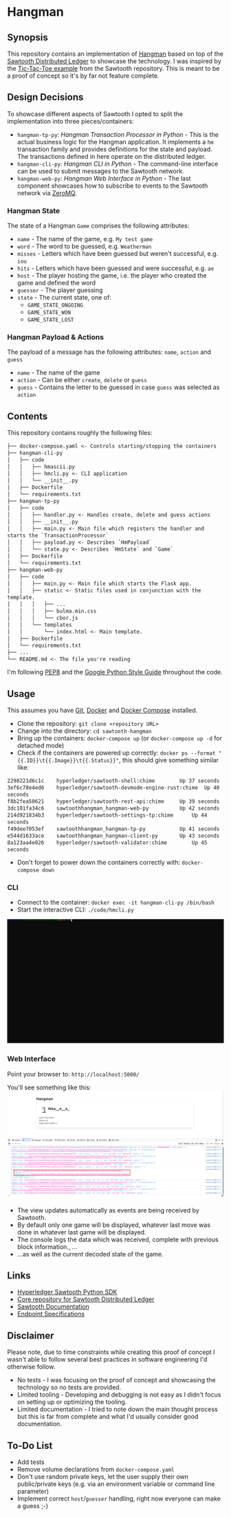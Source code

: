 # Hangman

## Synopsis

This repository contains an implementation of [Hangman](https://en.wikipedia.org/wiki/Hangman_(game)) based on top of the [Sawtooth Distributed Ledger](https://www.hyperledger.org/projects/sawtooth) to showcase the technology. I was inspired by the [Tic-Tac-Toe example](https://github.com/hyperledger/sawtooth-sdk-python/tree/master/examples/xo_python) from the Sawtooth repository. This is meant to be a proof of concept so it's by far not feature complete.

## Design Decisions

To showcase different aspects of Sawtooth I opted to split the implementation into three pieces/containers:
- `hangman-tp-py`: _Hangman Transaction Processor in Python_ - This is the actual business logic for the Hangman application. It implements a `hm` transaction family and provides definitions for the state and payload. The transactions defined in here operate on the distributed ledger.
- `hangman-cli-py`: _Hangman CLI in Python_ - The command-line interface can be used to submit messages to the Sawtooth network.
- `hangman-web-py`: _Hangman Web Interface in Python_ - The last component showcases how to subscribe to events to the Sawtooth network via [ZeroMQ](https://zeromq.org/).

### Hangman State

The state of a Hangman `Game` comprises the following attributes:
 - `name` - The name of the game, e.g. `My test game`
 - `word` - The word to be guessed, e.g. `Weatherman`
 - `misses` - Letters which have been guessed but weren't successful, e.g. `iou`
 - `hits` - Letters which have been guessed and were successful, e.g. `ae`
 - `host` - The player hosting the game, i.e. the player who created the game and defined the word
 - `guesser` - The player guessing
 - `state` - The current state, one of:
   - `GAME_STATE_ONGOING`
   - `GAME_STATE_WON`
   - `GAME_STATE_LOST`

### Hangman Payload & Actions

The payload of a message has the following attributes: `name`, `action` and `guess`
- `name` - The name of the game
- `action` - Can be either `create`, `delete` or `guess`
- `guess` - Contains the letter to be guessed in case `guess` was selected as `action`

## Contents

This repository contains roughly the following files:

```
├── docker-compose.yaml <- Controls starting/stopping the containers
├── hangman-cli-py
│   ├── code
│   │   ├── hmascii.py
│   │   ├── hmcli.py <- CLI application
│   │   └── __init__.py
│   ├── Dockerfile
│   └── requirements.txt
├── hangman-tp-py
│   ├── code
│   │   ├── handler.py <- Handles create, delete and guess actions
│   │   ├── __init__.py
│   │   ├── main.py <- Main file which registers the handler and starts the `TransactionProcessor`
│   │   ├── payload.py <- Describes `HmPayload`
│   │   └── state.py <- Describes `HmState` and `Game`
│   ├── Dockerfile
│   └── requirements.txt
├── hangman-web-py
│   ├── code
│   │   ├── main.py <- Main file which starts the Flask app.
│   │   ├── static <- Static files used in conjunction with the template.
│   │   │   ├── ...
│   │   │   ├── bulma.min.css
│   │   │   └── cbor.js
│   │   └── templates
│   │       └── index.html <- Main template.
│   ├── Dockerfile
│   └── requirements.txt
├── ...
└── README.md <- The file you're reading
```

I'm following [PEP8](https://www.python.org/dev/peps/pep-0008/) and the [Google Python Style Guide](http://google.github.io/styleguide/pyguide.html) throughout the code.

## Usage

This assumes you have [Git](https://git-scm.com/), [Docker](https://www.docker.com/) and [Docker Compose](https://docs.docker.com/compose/) installed.

- Clone the repository: `git clone <repository URL>`
- Change into the directory: `cd sawtooth-hangman`
- Bring up the containers: `docker-compose up` (or `docker-compose up -d` for detached mode)
- Check if the containers are powered up correctly: `docker ps --format "{{.ID}}\t{{.Image}}\t{{.Status}}"`, this should give something similar like:
```
2298221d6c1c	hyperledger/sawtooth-shell:chime		Up 37 seconds
3ef6c78e4ed6	hyperledger/sawtooth-devmode-engine-rust:chime	Up 40 seconds
f8b2fea50621	hyperledger/sawtooth-rest-api:chime		Up 39 seconds
3dc181fa34c6	sawtoothhangman_hangman-web-py			Up 42 seconds
214d921834b3	hyperledger/sawtooth-settings-tp:chime		Up 44 seconds
f49dee7053ef	sawtoothhangman_hangman-tp-py			Up 41 seconds
e544d1633ace	sawtoothhangman_hangman-client-py		Up 43 seconds
8a123aa4e026	hyperledger/sawtooth-validator:chime		Up 45 seconds
```
- Don't forget to power down the containers correctly with: `docker-compose down`

### CLI

- Connect to the container: `docker exec -it hangman-cli-py /bin/bash`
- Start the interactive CLI: `./code/hmcli.py`

![hangman-cli-py_video.svg](hangman-cli-py_video.svg "CLI")

### Web Interface

Point your browser to: `http://localhost:5000/`

You'll see something like this:
![hangman-web-py_browser-highlighted.png](hangman-web-py_browser-highlighted.png "Web Interface")

- The view updates automatically as events are being received by Sawtooth.
- By default only one game will be displayed, whatever last move was done in whatever last game will be displayed.
- The console logs the data which was received, complete with previous block information., ...
- ...as well as the current decoded state of the game.

## Links
- [Hyperledger Sawtooth Python SDK](https://github.com/hyperledger/sawtooth-sdk-python/)
- [Core repository for Sawtooth Distributed Ledger](https://github.com/hyperledger/sawtooth-core)
- [Sawtooth Documentation](https://sawtooth.hyperledger.org/docs/core/releases/latest/contents.html)
- [Endpoint Specifications](https://sawtooth.hyperledger.org/docs/core/releases/latest/rest_api/endpoint_specs.html)

## Disclaimer

Please note, due to time constraints while creating this proof of concept I wasn't able to follow several best practices in software engineering I'd otherwise follow.
- No tests - I was focusing on the proof of concept and showcasing the technology so no tests are provided.
- Limited tooling - Developing and debugging is not easy as I didn't focus on setting up or optimizing the tooling.
- Limited documentation - I tried to note down the main thought process but this is far from complete and what I'd usually consider good documentation.

## To-Do List

- Add tests
- Remove volume declarations from `docker-compose.yaml`
- Don't use random private keys, let the user supply their own public/private keys (e.g. via an environment variable or command line parameter)
- Implement correct `host`/`guesser` handling, right now everyone can make a guess ;-)